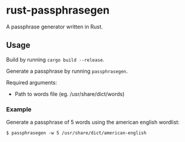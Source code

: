 # rust-passphrasegen
A passphrase generator written in Rust.

## Usage
Build by running `cargo build --release`.

Generate a passphrase by running `passphrasegen`.

Required arguments:
* Path to words file (eg. /usr/share/dict/words)

### Example

Generate a passphrase of 5 words using the american english wordlist:

    $ passphrasegen -w 5 /usr/share/dict/american-english
